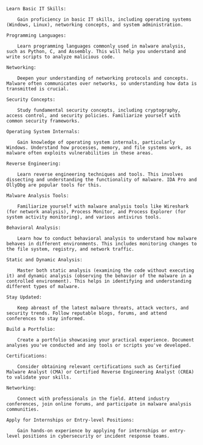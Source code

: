     Learn Basic IT Skills:
    
        Gain proficiency in basic IT skills, including operating systems (Windows, Linux), networking concepts, and system administration.
    
    Programming Languages:
    
        Learn programming languages commonly used in malware analysis, such as Python, C, and Assembly. This will help you understand and write scripts to analyze malicious code.
    
    Networking:
    
        Deepen your understanding of networking protocols and concepts. Malware often communicates over networks, so understanding how data is transmitted is crucial.
    
    Security Concepts:
    
        Study fundamental security concepts, including cryptography, access control, and security policies. Familiarize yourself with common security frameworks.
    
    Operating System Internals:
    
        Gain knowledge of operating system internals, particularly Windows. Understand how processes, memory, and file systems work, as malware often exploits vulnerabilities in these areas.
    
    Reverse Engineering:
    
        Learn reverse engineering techniques and tools. This involves dissecting and understanding the functionality of malware. IDA Pro and OllyDbg are popular tools for this.
    
    Malware Analysis Tools:
    
        Familiarize yourself with malware analysis tools like Wireshark (for network analysis), Process Monitor, and Process Explorer (for system activity monitoring), and various antivirus tools.
    
    Behavioral Analysis:
    
        Learn how to conduct behavioral analysis to understand how malware behaves in different environments. This includes monitoring changes to the file system, registry, and network traffic.
    
    Static and Dynamic Analysis:
    
        Master both static analysis (examining the code without executing it) and dynamic analysis (observing the behavior of the malware in a controlled environment). This helps in identifying and understanding different types of malware.
    
    Stay Updated:
    
        Keep abreast of the latest malware threats, attack vectors, and security trends. Follow reputable blogs, forums, and attend conferences to stay informed.
    
    Build a Portfolio:
    
        Create a portfolio showcasing your practical experience. Document analyses you've conducted and any tools or scripts you've developed.
    
    Certifications:
    
        Consider obtaining relevant certifications such as Certified Malware Analyst (CMA) or Certified Reverse Engineering Analyst (CREA) to validate your skills.
    
    Networking:
    
        Connect with professionals in the field. Attend industry conferences, join online forums, and participate in malware analysis communities.
    
    Apply for Internships or Entry-level Positions:
    
        Gain hands-on experience by applying for internships or entry-level positions in cybersecurity or incident response teams.
